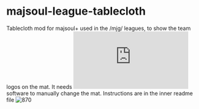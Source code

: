 # majsoul-league-tablecloth
Tablecloth mod for majsoul+ used in the /mjg/ leagues, to show the team logos on the mat. 
It needs ![paint.net](https://www.getpaint.net/index.html) software to manually change the mat.
Instructions are in the inner readme file
![870](https://user-images.githubusercontent.com/49875739/117807251-aa11e680-b25b-11eb-95c9-b7a360c5b8db.jpg)

